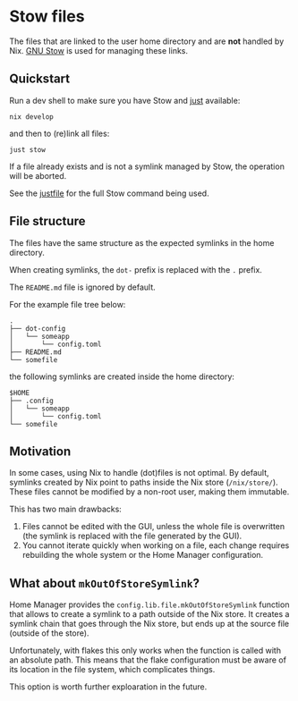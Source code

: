 # Stow files

The files that are linked to the user home directory and are **not** handled by
Nix. [GNU Stow](https://www.gnu.org/software/stow/) is used for managing these
links.

## Quickstart

Run a dev shell to make sure you have Stow and [just](https://just.systems)
available:

```
nix develop
```

and then to (re)link all files:

```
just stow
```

If a file already exists and is not a symlink managed by Stow, the operation
will be aborted.

See the [justfile](../justfile) for the full Stow command being used.

## File structure

The files have the same structure as the expected symlinks in the home
directory.

When creating symlinks, the `dot-` prefix is replaced with the `.` prefix.

The `README.md` file is ignored by default.

For the example file tree below:

```
.
├── dot-config
│   └── someapp
│       └── config.toml
├── README.md
└── somefile
```

the following symlinks are created inside the home directory:

```
$HOME
├── .config
│   └── someapp
│       └── config.toml
└── somefile
```

## Motivation

In some cases, using Nix to handle (dot)files is not optimal. By default,
symlinks created by Nix point to paths inside the Nix store (`/nix/store/`).
These files cannot be modified by a non-root user, making them immutable.

This has two main drawbacks:

1. Files cannot be edited with the GUI, unless the whole file is overwritten
   (the symlink is replaced with the file generated by the GUI).
2. You cannot iterate quickly when working on a file, each change requires
   rebuilding the whole system or the Home Manager configuration.

## What about `mkOutOfStoreSymlink`?

Home Manager provides the `config.lib.file.mkOutOfStoreSymlink` function that
allows to create a symlink to a path outside of the Nix store. It creates a
symlink chain that goes through the Nix store, but ends up at the source file
(outside of the store).

Unfortunately, with flakes this only works when the function is called with an
absolute path. This means that the flake configuration must be aware of its
location in the file system, which complicates things.

This option is worth further exploaration in the future.

